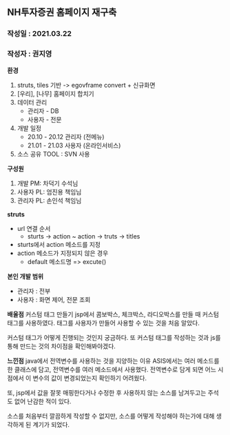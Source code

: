 ## NH투자증권 홈페이지 재구축
### 작성일 : 2021.03.22
### 작성자 : 권지영


**환경**
1. struts, tiles 기반 -> egovframe convert + 신규화면
2. [우리], [나무] 홈페이지 합치기
3. 데이터 관리
    - 관리자 - DB
    - 사용자 - 전문
4. 개발 일정 
    - 20.10 - 20.12 관리자 (전메뉴)
    - 21.01 - 21.03 사용자 (온라인서비스)
5. 소스 공유 TOOL : SVN 사용


**구성원**
1. 개발 PM: 차덕기 수석님
2. 사용자 PL: 엄진용 책임님
3. 관리자 PL: 손인석 책임님


**struts**
- url 연결 순서 
    - sturts -> action ~ action -> truts -> titles
- sturts에서 action 메소드를 지정
- action 메소드가 지정되지 않은 경우
    - default 메소드명 => excute()


**본인 개발 범위**
- 관리자 : 전부
- 사용자 : 화면 제어, 전문 조회


**배울점**
커스텀 태그 만들기
jsp에서 콤보박스, 체크박스, 라디오박스를 만들 때 커스텀 태그를 사용하였다.
태그를 사용자가 만들어 사용할 수 있는 것을 처음 알았다.

커스텀 태그가 어떻게 진행되는 것인지 궁금하다.
또 커스텀 태그를 작성하는 것과 js를 통해 만드는 것의 차이점을 확인해봐야겠다.


**느낀점**
java에서 전역변수를 사용하는 것을 지양하는 이유
ASIS에서는 여러 메소드를 한 클래스에 담고, 전역변수를 여러 메소드에서 사용했다.
전역변수로 담게 되면 어느 시점에서 이 변수의 값이 변경되었는지 확인하기 어려웠다.

또, jsp에서 값을 잘못 매핑한다거나 수정한 후 사용하지 않는 소스를 남겨두고는 주석도 없어 난감한 적이 있다.

소스를 처음부터 깔끔하게 작성할 수 없지만, 소스를 어떻게 작성해야 하는가에 대해 생각하게 된 계기가 되었다.
